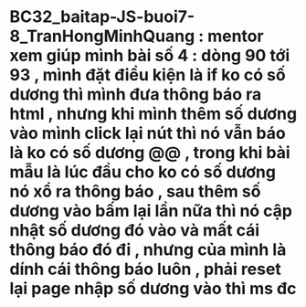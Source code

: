 # BC32_baitap-JS-buoi7-8_TranHongMinhQuang : mentor xem giúp mình bài số 4 : dòng 90 tới 93 , mình đặt điều kiện là if  ko có số dương thì mình đưa thông báo ra html , nhưng khi mình thêm số dương vào mình click lại nút thì nó vẫn báo là ko có số dương @@ , trong khi bài mẫu là lúc đầu cho ko có số dương nó xổ ra thông báo , sau thêm số dương vào bấm lại lần nữa thì nó cập nhật số dương đó vào và mất cái thông báo đó đi , nhưng của mình là dính cái thông báo luôn , phải reset lại page nhập số dương vào thì ms đc
